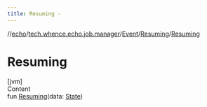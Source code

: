 ```yaml
---
title: Resuming -
---
```

//[echo](../../../index.md)/[tech.whence.echo.job.manager](../../index.md)/[Event](../index.md)/[Resuming](index.md)/[Resuming](-resuming.md)



# Resuming  
[jvm]  
Content  
fun [Resuming](-resuming.md)(data: [State](../../../tech.whence.echo.job.manager.state/-state/index.md))  



